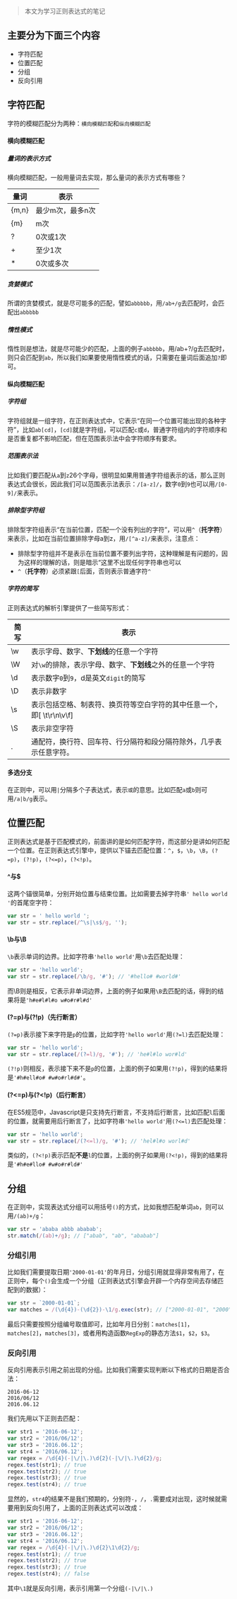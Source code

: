 > 本文为学习正则表达式的笔记

## 主要分为下面三个内容

* 字符匹配
* 位置匹配
* 分组
* 反向引用

## 字符匹配

字符的模糊匹配分为两种：`横向模糊匹配`和`纵向模糊匹配`

#### 横向模糊匹配

##### 量词的表示方式

横向模糊匹配，一般用量词去实现，那么量词的表示方式有哪些？

量词|表示
-|-
{m,n}|最少m次，最多n次
{m}|m次
?|0次或1次
+|至少1次
*|0次或多次

##### 贪婪模式

所谓的贪婪模式，就是尽可能多的匹配，譬如`abbbbb`，用`/ab+/g`去匹配时，会匹配出`abbbbb`

##### 惰性模式

惰性则是想法，就是尽可能少的匹配，上面的例子`abbbbb`，用/ab+?/g去匹配时，则只会匹配到`ab`，所以我们如果要使用惰性模式的话，只需要在量词后面追加`?`即可。

#### 纵向模糊匹配

##### 字符组

字符组就是一组字符，在正则表达式中，它表示“在同一个位置可能出现的各种字符”，比如`ab[cd]`，`[cd]`就是字符组，可以匹配`c`或`d`，普通字符组内的字符顺序和是否重复都不影响匹配，但在范围表示法中会字符顺序有要求。

##### 范围表示法

比如我们要匹配从`a`到`z`26个字母，很明显如果用普通字符组表示的话，那么正则表达式会很长，因此我们可以范围表示法表示：`/[a-z]/`，数字`0`到`9`也可以用`/[0-9]/`来表示。

##### 排除型字符组

排除型字符组表示“在当前位置，匹配一个没有列出的字符”，可以用`^`（**托字符**）来表示，比如在当前位置排除字母a到z，用`/[^a-z]/`来表示，注意点：

* 排除型字符组并不是表示在当前位置不要列出字符，这种理解是有问题的，因为这样的理解的话，则是暗示“这里不出现任何字符串也可以
* `^`（**托字符**）必须紧跟`[`后面，否则表示普通字符`^`

##### 字符的简写

正则表达式的解析引擎提供了一些简写形式：

| 简写 | 表示                                                         |
| ---- | ------------------------------------------------------------ |
| \w   | 表示字母、数字、**下划线**的任意一个字符                     |
| \W   | 对`\w`的排除，表示字母、数字、**下划线**之外的任意一个字符   |
| \d   | 表示数字`0`到`9`，d是英文`digit`的简写                       |
| \D   | 表示非数字                                                   |
| \s   | 表示包括空格、制表符、换页符等空白字符的其中任意一个，即[ \t\r\n\v\f] |
| \S   | 表示非空字符                                                 |
| .    | 通配符，换行符、回车符、行分隔符和段分隔符除外，几乎表示任意字符。 |

#### 多选分支

在正则中，可以用`|`分隔多个子表达式，表示`或`的意思。比如匹配`a`或`b`则可用`/a|b/g`表示。

## 位置匹配

正则表达式是基于匹配模式的，前面讲的是如何匹配字符，而这部分是讲如何匹配一个位置。在正则表达式引擎中，提供以下锚去匹配位置：`^`，`$`，`\b`，`\B`，`(?=p)`，`(?!p)`，`(?<=p)`，`(?<!p)`。

#### ^与$

这两个锚很简单，分别开始位置与结束位置。比如需要去掉字符串`' hello world '`的首尾空字符：

```js
var str = ' hello world ';
var str = str.replace(/^\s|\s$/g, '');
```

#### \b与\B

`\b`表示单词的边界。比如字符串`'hello world'`用`\b`去匹配处理：

```js
var str = 'hello world';
var str = str.replace(/\b/g, '#'); // '#hello# #world#'
```

而\B则是相反，它表示非单词边界，上面的例子如果用`\B`去匹配的话，得到的结果将是`'h#e#l#l#o w#o#r#l#d'`

#### (?=p)与(?!p)（先行断言）

`(?=p)`表示接下来字符是`p`的位置，比如字符`'hello world'`用`(?=l)`去匹配处理：

```js
var str = 'hello world';
var str = str.replace(/(?=l)/g, '#'); // 'he#l#lo wor#ld'
```

`(?!p)`则相反，表示接下来不是`p`的位置，上面的例子如果用`(?!p)`，得到的结果将是`'#h#ell#o# #w#o#rl#d#'`。

#### (?<=p)与(?<!p)（后行断言）

在ES5规范中，Javascript是只支持先行断言，不支持后行断言，比如匹配`l`后面的位置，就需要用后行断言了，比如字符串`'hello world'`用`(?<=l)`去匹配处理：

```js
var str = 'hello world';
var str = str.replace(/(?<=l)/g, '#'); // 'hel#l#o worl#d'
```

类似的，`(?<!p)`表示匹配**不是**`l`的位置，上面的例子如果用`(?<!p)`，得到的结果将是`'#h#e#llo# #w#o#r#ld#'`

## 分组

在正则中，实现表达式分组可以用括号`()`的方式，比如我想匹配单词`ab`，则可以用`/(ab)+/g`：

```js
var str = 'ababa abbb ababab';
str.match(/(ab)+/g); // ["abab", "ab", "ababab"]
```

### 分组引用

比如我们需要提取日期`'2000-01-01'`的年月日，分组引用就显得非常有用了，在正则中，每个`()`会生成一个分组（正则表达式引擎会开辟一个内存空间去存储匹配到的数据）：

```js
var str = `2000-01-01`;
var matches = /(\d{4})-(\d{2})-\1/g.exec(str); // ["2000-01-01", "2000", "01", "01"]
```

最后只需要按照分组编号取值即可，比如年月日分别：`matches[1]`，`matches[2]`，`matches[3]`，或者用构造函数`RegExp`的静态方法`$1`，`$2`，`$3`。

### 反向引用

反向引用表示引用之前出现的分组。比如我们需要实现判断以下格式的日期是否合法：

```
2016-06-12
2016/06/12
2016.06.12
```

我们先用以下正则去匹配：

```js
var str1 = '2016-06-12';
var str2 = '2016/06/12';
var str3 = '2016.06.12';
var str4 = '2016/06.12';
var regex = /\d{4}(-|\/|\.)\d{2}(-|\/|\.)\d{2}/g;
regex.test(str1); // true
regex.test(str2); // true
regex.test(str3); // true
regex.test(str4); // true
```

显然的，`str4`的结果不是我们预期的，分别符`-`，`/`，`.`需要成对出现，这时候就需要用到反向引用了，上面的正则表达式可以改成：

```js
var str1 = '2016-06-12';
var str2 = '2016/06/12';
var str3 = '2016.06.12';
var str4 = '2016/06.12';
var regex = /\d{4}(-|\/|\.)\d{2}\1\d{2}/g;
regex.test(str1); // true
regex.test(str2); // true
regex.test(str3); // true
regex.test(str4); // false
```

其中`\1`就是反向引用，表示引用第一个分组`(-|\/|\.)`